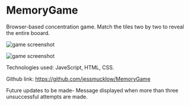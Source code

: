 # MemoryGame 
 Browser-based concentration game.
 Match the tiles two by two to reveal the entire booard. 
 
![game screenshot](https://gyazo.com/7ef3228d2359d7ee416a9c4317b5a903)

![game screenshot](https://gyazo.com/13ece4e1d68902101cd69d868f7dcdea)

Technologies used: JaveScript, HTML, CSS.

Github link: https://github.com/jessmucklow/MemoryGame

Future updates to be made-
     Message displayed when more than three unsuccessful attempts are made.
